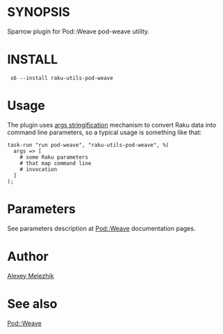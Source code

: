 # SYNOPSIS

Sparrow plugin for Pod::Weave pod-weave utility.

# INSTALL

     s6 --install raku-utils-pod-weave

# Usage

The plugin uses [args stringification](https://github.com/melezhik/Sparrow6/blob/master/documentation/development.md#args-stringification)
mechanism to convert Raku data into command line parameters, so a typical usage is something like that:

    task-run "run pod-weave", "raku-utils-pod-weave", %(
      args => [
        # some Raku parameters
        # that map command line
        # invocation
      ]
    );

# Parameters

See parameters description at [Pod::Weave](https://github.com/codesections/pod-weave) documentation pages.

# Author

[Alexey Melezhik](mailto:melezhik@gmail.com)

# See also

[Pod::Weave](https://github.com/codesections/pod-weave)


